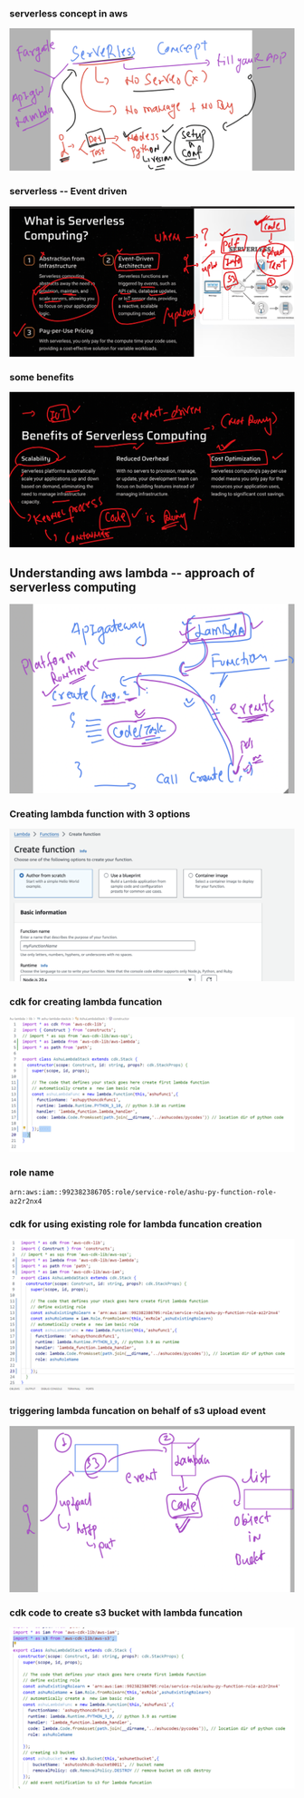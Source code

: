 ### serverless concept in aws

<img src="aws1.png">

### serverless -- Event driven 

<img src="event1.png">

### some benefits

<img src="be1.png">

## Understanding aws lambda -- approach of serverless computing 

<img src="lam1.png">

### Creating lambda function with 3 options 

<img src="3.png">

### cdk for creating lambda funcation 

<img src="cdk1.png">

### role name 

```
arn:aws:iam::992382386705:role/service-role/ashu-py-function-role-az2r2nx4
```

### cdk for using existing role for lambda funcation creation 

<img src="exRole.png">

### triggering lambda funcation on behalf of s3 upload event 

<img src="s3up.png">

### cdk code to create s3 bucket with lambda funcation 

<img src="lam22.png">



